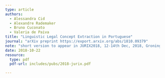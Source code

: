 ```yaml
---
type: article
authors:
  - Alessandra Cid
  - Alexandre Rademaker
  - Bruno Cuconato
  - Valeria de Paiva
title: "Linguistic Legal Concept Extraction in Portuguese"
journal: "arXiv preprint https://export.arxiv.org/abs/1810.09379"
note: "short version to appear in JURIX2018, 12-14th Dec, 2018, Groningen, The Netherlands "
date: 2018-10-22
resource:
  type: pdf
  pdf-url: includes/pubs/2018-jurix.pdf

---
```

